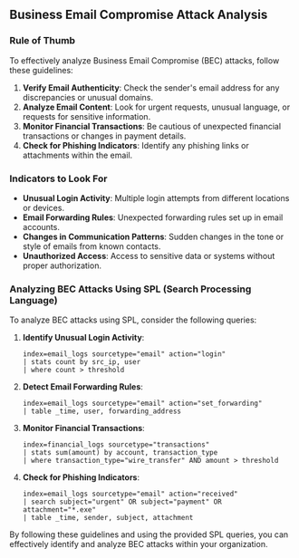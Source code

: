 ## Business Email Compromise Attack Analysis

### Rule of Thumb
To effectively analyze Business Email Compromise (BEC) attacks, follow these guidelines:
1. **Verify Email Authenticity**: Check the sender's email address for any discrepancies or unusual domains.
2. **Analyze Email Content**: Look for urgent requests, unusual language, or requests for sensitive information.
3. **Monitor Financial Transactions**: Be cautious of unexpected financial transactions or changes in payment details.
4. **Check for Phishing Indicators**: Identify any phishing links or attachments within the email.

### Indicators to Look For
- **Unusual Login Activity**: Multiple login attempts from different locations or devices.
- **Email Forwarding Rules**: Unexpected forwarding rules set up in email accounts.
- **Changes in Communication Patterns**: Sudden changes in the tone or style of emails from known contacts.
- **Unauthorized Access**: Access to sensitive data or systems without proper authorization.

### Analyzing BEC Attacks Using SPL (Search Processing Language)
To analyze BEC attacks using SPL, consider the following queries:

1. **Identify Unusual Login Activity**:
    ```spl
    index=email_logs sourcetype="email" action="login" 
    | stats count by src_ip, user
    | where count > threshold
    ```

2. **Detect Email Forwarding Rules**:
    ```spl
    index=email_logs sourcetype="email" action="set_forwarding"
    | table _time, user, forwarding_address
    ```

3. **Monitor Financial Transactions**:
    ```spl
    index=financial_logs sourcetype="transactions"
    | stats sum(amount) by account, transaction_type
    | where transaction_type="wire_transfer" AND amount > threshold
    ```

4. **Check for Phishing Indicators**:
    ```spl
    index=email_logs sourcetype="email" action="received"
    | search subject="urgent" OR subject="payment" OR attachment="*.exe"
    | table _time, sender, subject, attachment
    ```

By following these guidelines and using the provided SPL queries, you can effectively identify and analyze BEC attacks within your organization.